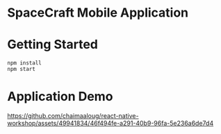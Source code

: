 # SpaceCraft Mobile Application

# Getting Started

```
npm install
npm start
```

# Application Demo


https://github.com/chaimaaloug/react-native-workshop/assets/49941834/46f494fe-a291-40b9-96fa-5e236a6de7d4

